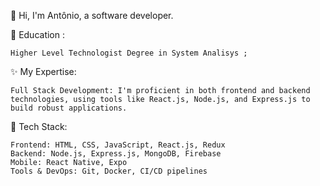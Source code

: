 

👋 Hi, I'm Antônio, a software developer.

🚀 Education :  

    Higher Level Technologist Degree in System Analisys ;

✨ My Expertise:

    Full Stack Development: I'm proficient in both frontend and backend technologies, using tools like React.js, Node.js, and Express.js to build robust applications.

🔧 Tech Stack:

    Frontend: HTML, CSS, JavaScript, React.js, Redux
    Backend: Node.js, Express.js, MongoDB, Firebase
    Mobile: React Native, Expo
    Tools & DevOps: Git, Docker, CI/CD pipelines

